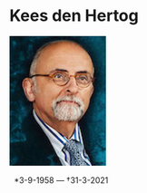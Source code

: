 # **Kees den Hertog**

![Kees den Hertog](../photos/kees_den_hertog.jpeg)   

&nbsp;&nbsp;\*3-9-1958 — †31-3-2021
